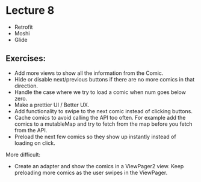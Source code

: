 # Lecture 8

* Retrofit
* Moshi
* Glide

## Exercises:
* Add more views to show all the information from the Comic.
* Hide or disable next/previous buttons if there are no more comics in that direction.
* Handle the case where we try to load a comic when num goes below zero.
* Make a prettier UI / Better UX.
* Add functionality to swipe to the next comic instead of clicking buttons.
* Cache comics to avoid calling the API too often. For example add the comics to a mutableMap and try to fetch from the map before you fetch from the API.
* Preload the next few comics so they show up instantly instead of loading on click.

More difficult:
* Create an adapter and show the comics in a ViewPager2 view. Keep preloading more comics as the user swipes in the ViewPager.

